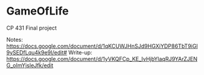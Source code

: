 # GameOfLife
CP 431 Final project

Notes: https://docs.google.com/document/d/1qKCUWJHnSJd9HGXiYDP86TbT9iGl9ySEDfLqu4k9e9I/edit#
Write-up: https://docs.google.com/document/d/1yVKQFCp_KE_IvHjbYlaqRJ9YArZJENG_oImYjsleJfk/edit
